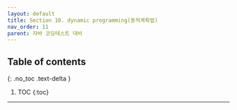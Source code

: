 ```yaml
---
layout: default
title: Section 10. dynamic programming(동적계획법)
nav_order: 11
parent: 자바 코딩테스트 대비
---
```

## Table of contents
{: .no_toc .text-delta }

1. TOC
{:toc}

---
